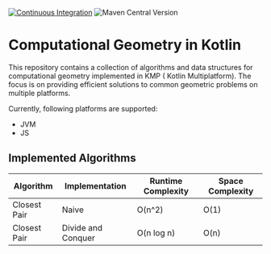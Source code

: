 [![Continuous Integration](https://github.com/cponfick/komp-geom/actions/workflows/ci.yaml/badge.svg?branch=main)](https://github.com/cponfick/komp-geom/actions/workflows/ci.yml) ![Maven Central Version](https://img.shields.io/maven-central/v/io.github.cponfick/komp-geom)
# Computational Geometry in Kotlin 

This repository contains a collection of algorithms and data structures for computational geometry implemented in KMP (
Kotlin Multiplatform). The focus is on providing efficient solutions to common geometric problems on multiple platforms.

Currently, following platforms are supported:

- JVM
- JS

## Implemented Algorithms

| Algorithm    | Implementation     | Runtime Complexity | Space Complexity |
|--------------|--------------------|--------------------|------------------|
| Closest Pair | Naive              | O(n^2)             | O(1)             |
| Closest Pair | Divide and Conquer | O(n log n)         | O(n)             |